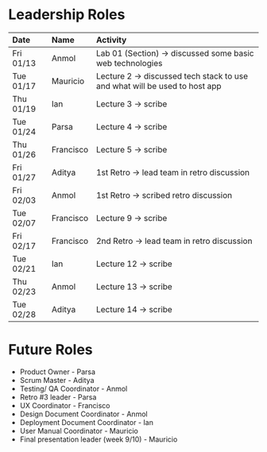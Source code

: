 # Leadership Roles

| Date      | Name      | Activity                                                                  |
| :-------- | :-------- | :------------------------------------------------------------------------ |
| Fri 01/13 | Anmol     | Lab 01 (Section) → discussed some basic web technologies                  |
| Tue 01/17 | Mauricio  | Lecture 2 → discussed tech stack to use and what will be used to host app |
| Thu 01/19 | Ian       | Lecture 3 → scribe                                                        |
| Tue 01/24 | Parsa     | Lecture 4 → scribe                                                        |
| Thu 01/26 | Francisco | Lecture 5 → scribe                                                        |
| Fri 01/27 | Aditya    | 1st Retro → lead team in retro discussion                                 |
| Fri 02/03 | Anmol     | 1st Retro → scribed retro discussion                                      |
| Tue 02/07 | Francisco | Lecture 9 → scribe                                                        |
| Fri 02/17 | Francisco | 2nd Retro → lead team in retro discussion                                 |
| Tue 02/21 | Ian       | Lecture 12 → scribe                                                       |
| Thu 02/23 | Anmol     | Lecture 13 → scribe                                                       |
| Tue 02/28 | Aditya    | Lecture 14 → scribe                                                       |



# Future Roles

* Product Owner - Parsa
* Scrum Master - Aditya
* Testing/ QA Coordinator - Anmol
* Retro #3 leader - Parsa
* UX Coordinator - Francisco
* Design Document Coordinator - Anmol
* Deployment Document Coordinator - Ian
* User Manual Coordinator - Mauricio 
* Final presentation leader (week 9/10) - Mauricio

